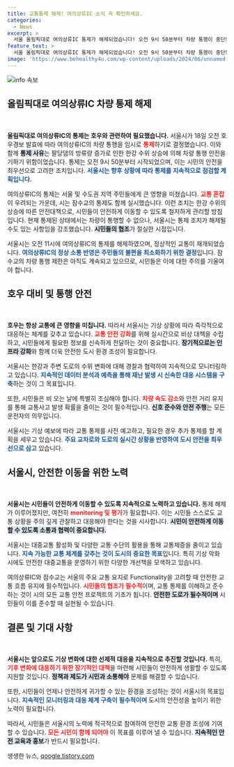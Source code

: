 ```yaml
---
title: 교통통제 해제! 여의상류IC 소식 꼭 확인하세요.
categories:
  - News
excerpt: >
  서울 올림픽대로 여의상류IC 통제가 해제되었습니다! 오전 9시 50분부터 차량 통행이 중단되었지만, 이제 정상 소통이 가능하니 운전자는 주의가 필요합니다. 한강 수위 변화에 따라 상황이 계속 변동될 수 있습니다!
feature_text: >
  서울 올림픽대로 여의상류IC 통제가 해제되었습니다! 오전 9시 50분부터 차량 통행이 중단되었지만, 이제 정상 소통이 가능하니 운전자는 주의가 필요합니다. 한강 수위 변화에 따라 상황이 계속 변동될 수 있습니다!
image: 'https://www.behealthy4u.com/wp-content/uploads/2024/06/unnamed-file.png'
---
```


<p><img src="https://www.behealthy4u.com/wp-content/uploads/2024/06/unnamed-file.png" alt="info 속보" /></p>

<h2 data-ke-size="size26">올림픽대로 여의상류IC 차량 통제 해제</h2>

<p data-ke-size="size16">&nbsp;</p>

<p><strong>올림픽대로 여의상류IC의 통제는 호우와 관련하여 필요했습니다.</strong> 서울시가 18일 오전 호우경보 발효에 따라 여의상류IC의 차량 통행을 임시로 <b><span style="color: #ee2323;">통제</span></b>하기로 결정했습니다. 이와 함께 <b><span style="background-color: #21538527;">통제 사유</span></b>는 팔당댐의 방류량 증가로 인한 한강 수위 상승에 의해 차량 통행 안전을 기하기 위함이었습니다. 통제는 오전 9시 50분부터 시작되었으며, 이는 시민의 안전을 최우선으로 고려한 조치입니다. <b><span style="color: #1a5490;">서울시는 향후 상황에 따라 통제를 지속적으로 점검할 계획입니다.</span></b> </p>

<p>여의상류IC의 통제는 서울 및 수도권 지역 주민들에게 큰 영향을 미쳤습니다. <b><span style="color: #ee2323;">교통 혼잡</span></b>이 우려되는 가운데, 시는 잠수교의 통제도 함께 실시했습니다. 이런 조치는 한강 수위의 상승에 따른 안전대책으로, 시민들이 안전하게 이동할 수 있도록 철저하게 관리할 방침입니다. 현재 통제된 상태에서는 차량이 통행할 수 없으나, 서울시는 통제 조치가 해제될 수도 있는 사항임을 강조했습니다. <b><span style="background-color: #21538527;">시민들의 협조</span></b>가 절실한 시점입니다.</p>

<p>서울시는 오전 11시에 여의상류IC의 통제를 해제하였으며, 정상적인 교통이 재개되었습니다. <b><span style="color: #1a5490;">여의상류IC의 정상 소통 반영은 주민들의 불편을 최소화하기 위한 결정</span></b>입니다. 잠수교의 차량 통행 제한은 아직도 계속되고 있으므로, 시민들은 이에 대한 주의를 기울여야 합니다.</p>

<h2 data-ke-size="size26">호우 대비 및 통행 안전</h2>

<p data-ke-size="size16">&nbsp;</p>

<p><strong>호우는 항상 교통에 큰 영향을 미칩니다.</strong> 따라서 서울시는 기상 상황에 따라 즉각적으로 대응하는 체계를 갖추고 있습니다. <b><span style="color: #ee2323;">교통 안전 강화</span></b>를 위해 실시간으로 비상 대책을 수립하고, 시민들에게 필요한 정보를 신속하게 전달하는 것이 중요합니다. <b><span style="background-color: #21538527;">장기적으로는 인프라 강화</span></b>와 함께 더욱 안전한 도시 환경 조성이 필요합니다.</p>

<p>서울시는 한강과 주변 도로의 수위 변화에 대해 경찰과 협력하여 지속적으로 모니터링하고 있습니다. <b><span style="color: #1a5490;">지속적인 데이터 분석과 예측을 통해 재난 발생 시 신속한 대응 시스템을 구축</span></b>하는 것이 그 목표입니다. </p>

<p>또한, 시민들은 비 오는 날에 특별히 조심해야 합니다. <b><span style="color: #ee2323;">차량 속도 감소</span></b>와 안전 거리 유지를 통해 교통사고 발생 확률을 줄이는 것이 필수적입니다. <b><span style="background-color: #21538527;">신호 준수와 안전 주행</span></b>는 모든 운전자의 의무입니다.</p>

<p>서울시는 기상 예보에 따라 교통 통제를 사전 예고하고, 필요한 경우 추가 통제를 할 계획을 세우고 있습니다. <b><span style="color: #1a5490;">주요 교차로와 도로의 실시간 상황을 반영하여 도시 안전을 최우선으로 삼고</span></b> 있습니다.</p>

<h2 data-ke-size="size26">서울시, 안전한 이동을 위한 노력</h2>

<p data-ke-size="size16">&nbsp;</p>

<p><strong>서울시는 시민들이 안전하게 이동할 수 있도록 지속적으로 노력하고 있습니다.</strong> 통제 해제가 이루어졌지만, 여전히 <b><span style="color: #ee2323;"> monitoring 및 평가</span></b>가 필요합니다. 이는 시민들 스스로도 교통 상황을 주의 깊게 관찰하고 대응해야 한다는 것을 시사합니다. <b><span style="background-color: #21538527;">시민이 안전하게 이동할 수 있도록 소통과 협력이 중요합니다.</span></b> </p>

<p>서울시는 대중교통 활성화 및 다양한 교통 수단의 활용을 통해 교통체증을 줄이고 있습니다. <b><span style="color: #1a5490;">지속 가능한 교통 체계를 갖추는 것이 도시의 중요한 목표</span></b>입니다. 특히 기상 악화 시에도 안전한 대중교통을 운영하기 위한 다양한 개선책을 모색하고 있습니다. </p>

<p>여의상류IC와 잠수교는 서울의 주요 교통 요지로 Functionality을 고려할 때 안전한 교통 흐름 유지에 필수적입니다. <b><span style="color: #ee2323;">시민들의 협조가 필수적</span></b>이며, 교통 통제를 이해하고 준수하는 것이 시의 모든 교통 안전 프로젝트의 기초가 됩니다. <b><span style="background-color: #21538527;">안전한 도로가 필수적이며</span></b> 시민들이 이를 준수할 때 실현될 수 있습니다.</p>

<h2 data-ke-size="size26">결론 및 기대 사항</h2>

<p data-ke-size="size16">&nbsp;</p>

<p><strong>서울시는 앞으로도 기상 변화에 대한 선제적 대응을 지속적으로 추진할 것입니다.</strong> 특히, <b><span style="color: #ee2323;">기후 변화에 대응하기 위한 장기적인 대책</span></b>을 마련해 시민들이 안전하게 생활할 수 있도록 지원할 것입니다. <b><span style="background-color: #21538527;">정책과 제도가 시민과 소통해야</span></b> 문제를 해결할 수 있습니다.</p>

<p>또한, 시민들이 언제나 안전하게 귀가할 수 있는 환경을 조성하는 것이 서울시의 목표입니다. <b><span style="color: #1a5490;">지속적인 모니터링과 대응 체계 구축이 필수적이며</span></b> 도시의 안전성을 높이기 위한 노력이 필요합니다. </p>

<p>따라서, 시민들은 서울시의 노력에 적극적으로 참여하여 안전한 교통 환경 조성에 기여할 수 있습니다. <b><span style="color: #ee2323;">모든 시민이 함께 되어야</span></b> 이 목표를 이루어 낼 수 있습니다. <b><span style="background-color: #21538527;">지속적인 안전 교육과 홍보</span></b>가 반드시 필요합니다. </p>

<!-- 


<table>
  <thead>
    <tr>
      <th>상황</th>
      <th>조치</th>
    </tr>
  </thead>
  <tbody>
    <tr>
      <td>호우 경고 발효</td>
      <td>여의상류IC 통제</td>
    </tr>
    <tr>
      <td>한강 수위 상승</td>
      <td>안전 모니터링 지속</td>
    </tr>
  </tbody>
</table>


<hr> 
 -->
생생한 뉴스, <a href="https://qoogle.tistory.com" rel="dofollow">qoogle.tistory.com</a>


